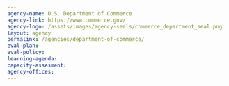 ```yaml
---
agency-name: U.S. Department of Commerce
agency-link: https://www.commerce.gov/
agency-logo: /assets/images/agency-seals/commerce_department_seal.png
layout: agency
permalink: /agencies/department-of-commerce/
eval-plan:
eval-policy:
learning-agenda:
capacity-assesment:
agency-offices:
---
```

